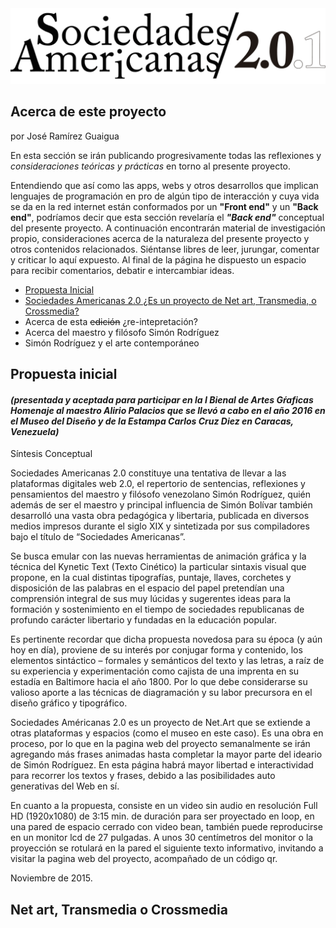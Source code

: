 
<center><img src="/blog/SA_logo_completo_.png" ></center>

## Acerca de este proyecto
por José Ramírez Guaigua

  En esta sección se irán publicando progresivamente todas las reflexiones y _consideraciones teóricas y prácticas_ en torno al presente proyecto.  
  
  Entendiendo que así como las apps, webs y otros desarrollos que implican lenguajes de programación en pro de algún tipo de interacción y cuya vida se da en la red internet están conformados por un **"Front end"** y un **"Back end"**, podríamos decir que esta sección revelaría el _**"Back end"**_ conceptual del presente proyecto. A continuación encontrarán material de investigación propio, consideraciones acerca de la naturaleza del presente proyecto y otros contenidos relacionados. Siéntanse libres de leer, jurungar, comentar y criticar lo aquí expuesto. Al final de la página he dispuesto un espacio para recibir comentarios, debatir e intercambiar ideas. 
  
- [Propuesta Inicial](#propuesta-inicial)
- [Sociedades Americanas 2.0 ¿Es un proyecto de Net art, Transmedia, o Crossmedia?](#net-art-transmedia-o-crossmedia)
- Acerca de esta ~~edición~~ ¿re-intepretación?
- Acerca del maestro y filósofo Simón Rodríguez
- Simón Rodríguez y el arte contemporáneo

## Propuesta inicial

#### _(presentada y aceptada para participar en la I Bienal de Artes Gŕaficas Homenaje al maestro Alirio Palacios que se llevó a cabo en el año 2016 en el Museo del Diseño y de la Estampa Carlos Cruz Diez en Caracas, Venezuela)_

Síntesis Conceptual

Sociedades Americanas 2.0 constituye una tentativa de llevar a las plataformas digitales web 2.0, el repertorio de sentencias, reflexiones y pensamientos del maestro y filósofo venezolano Simón Rodríguez, quién además de ser el maestro y principal influencia de Simón Bolívar también desarrolló una vasta obra pedagógica y libertaria, publicada en diversos medios impresos durante el siglo XIX y sintetizada por sus compiladores bajo el título de “Sociedades Americanas”.

Se busca emular con las nuevas herramientas de animación gráfica y la técnica del Kynetic Text (Texto Cinético) la particular sintaxis visual que propone, en la cual distintas tipografías, puntaje, llaves, corchetes y disposición de las palabras en el
espacio del papel pretendían una comprensión integral de sus muy lúcidas y sugerentes ideas para la formación y sostenimiento en el tiempo de sociedades republicanas de profundo carácter libertario y fundadas en la educación popular. 

Es pertinente recordar que dicha propuesta novedosa para su época (y aún hoy en día), proviene de su interés por conjugar forma y contenido, los elementos sintáctico – formales y semánticos del texto y las letras, a raíz de su experiencia y experimentación como cajista de una imprenta en su estadía en Baltimore hacia el año 1800. Por lo que debe considerarse su valioso aporte a las técnicas de diagramación y su labor precursora en el diseño gráfico y tipográfico.

Sociedades Américanas 2.0 es un proyecto de Net.Art que se extiende a otras plataformas y espacios (como el museo en este caso). Es una obra en proceso, por lo que en la pagina web del proyecto semanalmente se irán agregando más frases animadas hasta completar la mayor parte del ideario de Simón Rodríguez. En esta página habrá mayor libertad e interactividad para recorrer los textos y frases, debido a las posibilidades auto generativas del Web en sí.

En cuanto a la propuesta, consiste en un video sin audio en resolución Full HD (1920x1080) de 3:15 min. de duración para ser proyectado en loop, en una pared de espacio cerrado con video bean, también puede reproducirse en un monitor lcd de 27 pulgadas. A unos 30 centímetros del monitor o la proyección se rotulará en la pared el siguiente texto informativo, invitando a visitar la pagina web del proyecto, acompañado de un código qr.

Noviembre de 2015.

## Net art, Transmedia o Crossmedia
